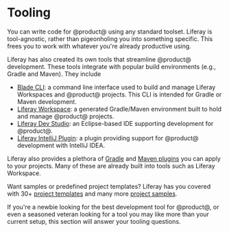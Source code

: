 # Tooling [](id=tooling)

You can write code for @product@ using any standard toolset. Liferay is
tool-agnostic, rather than pigeonholing you into something specific. This frees
you to work with whatever you're already productive using.

Liferay has also created its own tools that streamline @product@ development.
These tools integrate with popular build environments (e.g., Gradle and Maven).
They include

- [Blade CLI](/developer/reference/-/knowledge_base/7-2/blade-cli): a command
  line interface used to build and manage Liferay Workspaces and @product@
  projects. This CLI is intended for Gradle or Maven development.
- [Liferay Workspace](/developer/reference/-/knowledge_base/7-2/liferay-workspace):
  a generated Gradle/Maven environment built to hold and manage @product@
  projects.
- [Liferay Dev Studio](/developer/reference/-/knowledge_base/7-2/liferay-dev-studio):
  an Eclipse-based IDE supporting development for @product@.
- [Liferay IntelliJ Plugin](/developer/reference/-/knowledge_base/7-2/intellij-idea):
  a plugin providing support for @product@ development with IntelliJ IDEA.

Liferay also provides a plethora of
[Gradle](/developer/reference/-/knowledge_base/7-2/gradle) and
[Maven plugins](/developer/reference/-/knowledge_base/7-2/maven) you can apply
to your projects. Many of these are already built into tools such as Liferay
Workspace.

Want samples or predefined project templates? Liferay has you covered with 30+
[project templates](/developer/reference/-/knowledge_base/7-2/project-templates)
and many more
[project samples](/developer/reference/-/knowledge_base/7-2/sample-projects).

If you're a newbie looking for the best development tool for @product@, or even
a seasoned veteran looking for a tool you may like more than your current setup,
this section will answer your tooling questions. 

